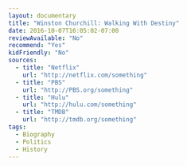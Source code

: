 ```yaml
---
layout: documentary
title: "Winston Churchill: Walking With Destiny"
date: 2016-10-07T16:05:02-07:00
reviewAvailable: "No"
recommend: "Yes"
kidFriendly: "No"
sources:
  - title: "Netflix"
    url: "http://netflix.com/something"
  - title: "PBS"
    url: "http://PBS.org/something"
  - title: "Hulu"
    url: "http://hulu.com/something"
  - title: "TMDB"
    url: "http://tmdb.org/something"
tags:
  - Biography 
  - Politics
  - History
---
```


